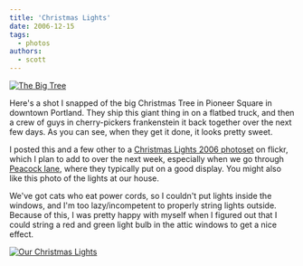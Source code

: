 ```yaml
---
title: 'Christmas Lights'
date: 2006-12-15
tags:
  - photos
authors:
  - scott
---
```


[![The Big Tree](/images/322869691_3a4b942c33.jpg)](http://www.flickr.com/photos/spaceninja/322869691/)

Here's a shot I snapped of the big Christmas Tree in Pioneer Square in downtown Portland. They ship this giant thing in on a flatbed truck, and then a crew of guys in cherry-pickers frankenstein it back together over the next few days. As you can see, when they get it done, it looks pretty sweet.

I posted this and a few other to a [Christmas Lights 2006 photoset](http://www.flickr.com/photos/spaceninja/sets/72157594421090344/) on flickr, which I plan to add to over the next week, especially when we go through [Peacock lane](http://peacocklane.net/), where they typically put on a good display. You might also like this photo of the lights at our house.

We've got cats who eat power cords, so I couldn't put lights inside the windows, and I'm too lazy/incompetent to properly string lights outside. Because of this, I was pretty happy with myself when I figured out that I could string a red and green light bulb in the attic windows to get a nice effect.

[![Our Christmas Lights](/images/322869892_872ea9aa93.jpg)](http://www.flickr.com/photos/spaceninja/322869892/)
